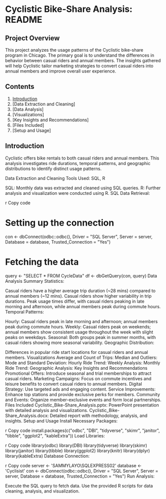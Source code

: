 # Cyclistic Bike-Share Analysis: README
## Project Overview
This project analyzes the usage patterns of the Cyclistic bike-share program in Chicago. The primary goal is to understand the differences in behavior between casual riders and annual members. The insights gathered will help Cyclistic tailor marketing strategies to convert casual riders into annual members and improve overall user experience.

## Contents
1. [Introduction](#introduction)
2. [Data Extraction and Cleaning]
3. [Data Analysis]
4. [Visualizations]
5. [Key Insights and Recommendations]
6. [Files Included]
7. [Setup and Usage]

## Introduction <a name="introduction"></a>

Cyclistic offers bike rentals to both casual riders and annual members. This analysis investigates ride durations, temporal patterns, and geographic distributions to identify distinct usage patterns.

Data Extraction and Cleaning
Tools Used: SQL, R

SQL: Monthly data was extracted and cleaned using SQL queries.
R: Further analysis and visualization were conducted using R.
SQL Data Retrieval:

r
Copy code
# Setting up the connection
con <- dbConnect(odbc::odbc(), Driver = "SQL Server", Server = server, Database = database, Trusted_Connection = "Yes")

# Fetching the data
query <- "SELECT * FROM CycleData"
df <- dbGetQuery(con, query)
Data Analysis
Summary Statistics:

Casual riders have a higher average trip duration (~28 mins) compared to annual members (~12 mins).
Casual riders show higher variability in trip durations.
Peak usage times differ, with casual riders peaking in late morning and afternoon, while annual members peak during commute hours.
Temporal Patterns:

Hourly: Casual riders peak in late morning and afternoon; annual members peak during commute hours.
Weekly: Casual riders peak on weekends; annual members show consistent usage throughout the week with slight peaks on weekdays.
Seasonal: Both groups peak in summer months, with casual riders showing more seasonal variability.
Geographic Distribution:

Differences in popular ride start locations for casual riders and annual members.
Visualizations
Average and Count of Trips:
Median and Outliers:
Mode and Standard Deviation:
Hourly Ride Trend:
Weekly Analysis:
Monthly Ride Trend:
Geographic Analysis:
Key Insights and Recommendations
Promotional Offers: Introduce seasonal and trial memberships to attract casual riders.
Marketing Campaigns: Focus on commute incentives and leisure benefits to convert casual riders to annual members.
Digital Strategy: Use targeted ads and engaging content.
Service Improvements: Enhance top stations and provide exclusive perks for members.
Community and Events: Organize member-exclusive events and form local partnerships.
Files Included
Cyclistic_Bike-Share_Analysis.pptx: PowerPoint presentation with detailed analysis and visualizations.
Cyclistic_Bike-Share_Analysis.docx: Detailed report with methodology, analysis, and insights.
Setup and Usage
Install Necessary Packages:

r
Copy code
install.packages(c("odbc", "DBI", "tidyverse", "skimr", "janitor", "tibble", "ggplot2", "kableExtra"))
Load Libraries:

r
Copy code
library(odbc)
library(DBI)
library(tidyverse)
library(skimr)
library(janitor)
library(tibble)
library(ggplot2)
library(knitr)
library(dplyr)
library(kableExtra)
Database Connection:

r
Copy code
server <- 'SAMMYLAYO\\SQLEXPRESS02'
database <- 'Cyclisist'
con <- dbConnect(odbc::odbc(), Driver = "SQL Server", Server = server, Database = database, Trusted_Connection = "Yes")
Run Analysis:

Execute the SQL query to fetch data.
Use the provided R scripts for data cleaning, analysis, and visualization.
